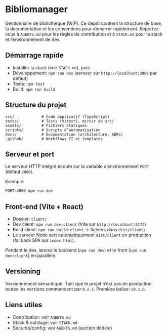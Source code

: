 # Bibliomanager

Gestionnaire de bibliothèque (WIP). Ce dépôt contient la structure de base, la documentation et les conventions pour démarrer rapidement. Reportez-vous à `AGENTS.md` pour les règles de contribution et à `STACK.md` pour la stack et l’environnement de dev.

## Démarrage rapide

- Installer la stack (voir `STACK.md`), puis:
- Développement: `npm run dev` (serveur sur `http://localhost:3000` par défaut)
- Tests: `npm test`
- Build: `npm run build`

## Structure du projet

```
src/            # Code applicatif (TypeScript)
tests/          # Tests (Vitest), miroir de src/
assets/         # Fichiers statiques
scripts/        # Scripts d’automatisation
docs/           # Documentation (architecture, ADRs)
.github/        # Workflows CI et templates
```

## Serveur et port

Le serveur HTTP intégré écoute sur la variable d’environnement `PORT` (défaut `3000`).

Exemple:

```sh
PORT=4000 npm run dev
```

## Front-end (Vite + React)

- Dossier: `client/`
- Dev client: `npm run dev:client` (Vite sur `http://localhost:5173`)
- Build client: `npm run build:client` → fichiers dans `dist/client/`
- Le serveur Node sert automatiquement `dist/client` en production (fallback SPA sur `index.html`).

Pendant le dev, lancez le backend (`npm run dev`) et le front (`npm run dev:client`) en parallèle.

## Versioning

Versionnement sémantique. Tant que le projet n’est pas en production, toutes les versions commencent par `0.x.x`. Première balise: `v0.1.0`.

## Liens utiles

- Contribution: voir `AGENTS.md`
- Stack & outillage: voir `STACK.md`
- Sécurité/config: voir `AGENTS.md` (section dédiée)
